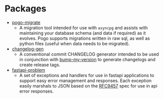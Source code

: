 # Packages

* [pogo-migrate](https://nrwldev.github.io/pogo-migrate)
    * A migration tool intended for use with `asyncpg` and assists with
      maintaining your database schema (and data if required) as it evolves.
      Pogo supports migrations written in raw sql, as well as python files
      (useful when data needs to be migrated).
* [changelog-gen](https://nrwldev.github.io/changelog-gen)
    * A conventional commit CHANGELOG generator intended to be used in
      conjunction with
      [bump-my-version](https://github.com/callowayproject/bump-my-version) to
      generate changelogs and create release tags.
* [fastapi-problem](https://nrwldev.github.io/fastapi-problem)
    * A set of exceptions and handlers for use in fastapi applications to
      support easy error management and responses. Each exception easily
      marshals to JSON based on the
      [RFC9457](https://www.rfc-editor.org/rfc/rfc9457.html) spec for use in
      api error responses.
